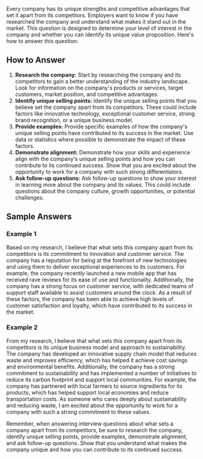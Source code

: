 
Every company has its unique strengths and competitive advantages that set it apart from its competitors. Employers want to know if you have researched the company and understand what makes it stand out in the market. This question is designed to determine your level of interest in the company and whether you can identify its unique value proposition. Here's how to answer this question:

How to Answer
-------------

1. **Research the company:** Start by researching the company and its competitors to gain a better understanding of the industry landscape. Look for information on the company's products or services, target customers, market position, and competitive advantages.
2. **Identify unique selling points:** Identify the unique selling points that you believe set the company apart from its competitors. These could include factors like innovative technology, exceptional customer service, strong brand recognition, or a unique business model.
3. **Provide examples:** Provide specific examples of how the company's unique selling points have contributed to its success in the market. Use data or statistics where possible to demonstrate the impact of these factors.
4. **Demonstrate alignment:** Demonstrate how your skills and experience align with the company's unique selling points and how you can contribute to its continued success. Show that you are excited about the opportunity to work for a company with such strong differentiators.
5. **Ask follow-up questions:** Ask follow-up questions to show your interest in learning more about the company and its values. This could include questions about the company culture, growth opportunities, or potential challenges.

Sample Answers
--------------

### Example 1

Based on my research, I believe that what sets this company apart from its competitors is its commitment to innovation and customer service. The company has a reputation for being at the forefront of new technologies and using them to deliver exceptional experiences to its customers. For example, the company recently launched a new mobile app that has received rave reviews for its ease of use and functionality. Additionally, the company has a strong focus on customer service, with dedicated teams of support staff available to assist customers around the clock. As a result of these factors, the company has been able to achieve high levels of customer satisfaction and loyalty, which have contributed to its success in the market.

### Example 2

From my research, I believe that what sets this company apart from its competitors is its unique business model and approach to sustainability. The company has developed an innovative supply chain model that reduces waste and improves efficiency, which has helped it achieve cost savings and environmental benefits. Additionally, the company has a strong commitment to sustainability and has implemented a number of initiatives to reduce its carbon footprint and support local communities. For example, the company has partnered with local farmers to source ingredients for its products, which has helped support local economies and reduce transportation costs. As someone who cares deeply about sustainability and reducing waste, I am excited about the opportunity to work for a company with such a strong commitment to these values.

Remember, when answering interview questions about what sets a company apart from its competitors, be sure to research the company, identify unique selling points, provide examples, demonstrate alignment, and ask follow-up questions. Show that you understand what makes the company unique and how you can contribute to its continued success.
